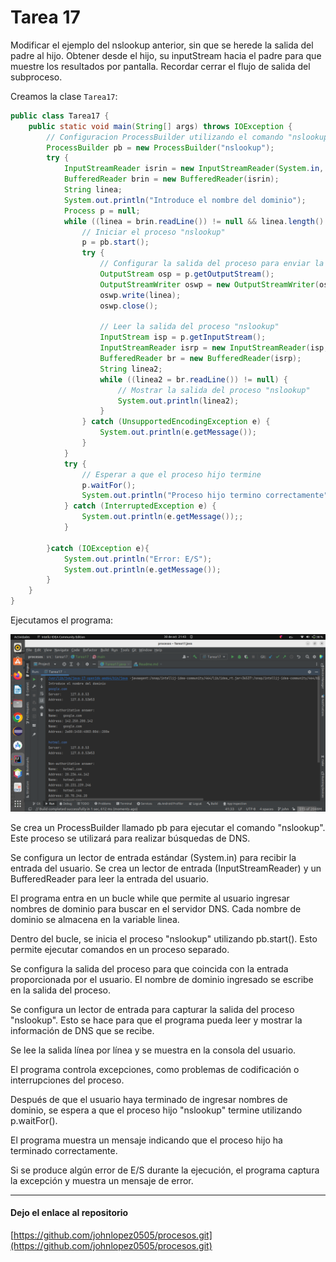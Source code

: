 # Tarea 17

Modificar el ejemplo del nslookup anterior, sin que se herede la salida del padre al hijo. Obtener desde el hijo, 
su inputStream hacia el padre para que muestre los resultados por pantalla. Recordar cerrar el flujo de salida del 
subproceso.

Creamos la clase `Tarea17`:

```java
public class Tarea17 {
    public static void main(String[] args) throws IOException {
        // Configuracion ProcessBuilder utilizando el comando "nslookup"
        ProcessBuilder pb = new ProcessBuilder("nslookup");
        try {
            InputStreamReader isrin = new InputStreamReader(System.in, "UTF-8");
            BufferedReader brin = new BufferedReader(isrin);
            String linea;
            System.out.println("Introduce el nombre del dominio");
            Process p = null;
            while ((linea = brin.readLine()) != null && linea.length() != 0) {
                // Iniciar el proceso "nslookup"
                p = pb.start();
                try {
                    // Configurar la salida del proceso para enviar la entrada del usuario
                    OutputStream osp = p.getOutputStream();
                    OutputStreamWriter oswp = new OutputStreamWriter(osp, "UTF-8");
                    oswp.write(linea);
                    oswp.close();

                    // Leer la salida del proceso "nslookup"
                    InputStream isp = p.getInputStream();
                    InputStreamReader isrp = new InputStreamReader(isp, "UTF-8");
                    BufferedReader br = new BufferedReader(isrp);
                    String linea2;
                    while ((linea2 = br.readLine()) != null) {
                        // Mostrar la salida del proceso "nslookup"
                        System.out.println(linea2);
                    }
                } catch (UnsupportedEncodingException e) {
                    System.out.println(e.getMessage());
                }
            }
            try {
                // Esperar a que el proceso hijo termine
                p.waitFor();
                System.out.println("Proceso hijo termino correctamente");
            } catch (InterruptedException e) {
                System.out.println(e.getMessage());;
            }

        }catch (IOException e){
            System.out.println("Error: E/S");
            System.out.println(e.getMessage());
        }
    }
}

```

Ejecutamos el programa:

![imgTarea17](../recursos/imgTarea17.png)



Se crea un ProcessBuilder llamado pb para ejecutar el comando "nslookup". Este proceso se utilizará para realizar 
búsquedas de DNS.

Se configura un lector de entrada estándar (System.in) para recibir la entrada del usuario. Se crea un lector de entrada
(InputStreamReader) y un BufferedReader para leer la entrada del usuario.

El programa entra en un bucle while que permite al usuario ingresar nombres de dominio para buscar en el servidor DNS. 
Cada nombre de dominio se almacena en la variable linea.

Dentro del bucle, se inicia el proceso "nslookup" utilizando pb.start(). Esto permite ejecutar comandos en un proceso 
separado.

Se configura la salida del proceso para que coincida con la entrada proporcionada por el usuario. El nombre de dominio 
ingresado se escribe en la salida del proceso.

Se configura un lector de entrada para capturar la salida del proceso "nslookup". Esto se hace para que el programa 
pueda leer y mostrar la información de DNS que se recibe.

Se lee la salida línea por línea y se muestra en la consola del usuario.

El programa controla excepciones, como problemas de codificación o interrupciones del proceso.

Después de que el usuario haya terminado de ingresar nombres de dominio, se espera a que el proceso hijo "nslookup" 
termine utilizando p.waitFor().

El programa muestra un mensaje indicando que el proceso hijo ha terminado correctamente.

Si se produce algún error de E/S durante la ejecución, el programa captura la excepción y muestra un mensaje de error.

___

#### Dejo el enlace al repositorio
[https://github.com/johnlopez0505/procesos.git](https://github.com/johnlopez0505/procesos.git)